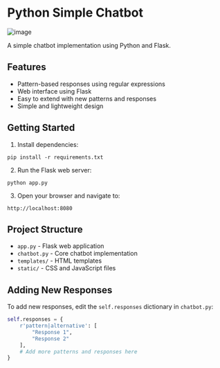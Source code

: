 # Python Simple Chatbot
![image](https://github.com/user-attachments/assets/4043db2a-ddea-47bb-b3a7-3878fdbcce23)


A simple chatbot implementation using Python and Flask.

## Features

- Pattern-based responses using regular expressions
- Web interface using Flask
- Easy to extend with new patterns and responses
- Simple and lightweight design

## Getting Started

1. Install dependencies:
```
pip install -r requirements.txt
```

2. Run the Flask web server:
```
python app.py
```

3. Open your browser and navigate to:
```
http://localhost:8080
```

## Project Structure

- `app.py` - Flask web application
- `chatbot.py` - Core chatbot implementation
- `templates/` - HTML templates
- `static/` - CSS and JavaScript files

## Adding New Responses

To add new responses, edit the `self.responses` dictionary in `chatbot.py`:

```python
self.responses = {
    r'pattern|alternative': [
        "Response 1",
        "Response 2"
    ],
    # Add more patterns and responses here
}



``` 
